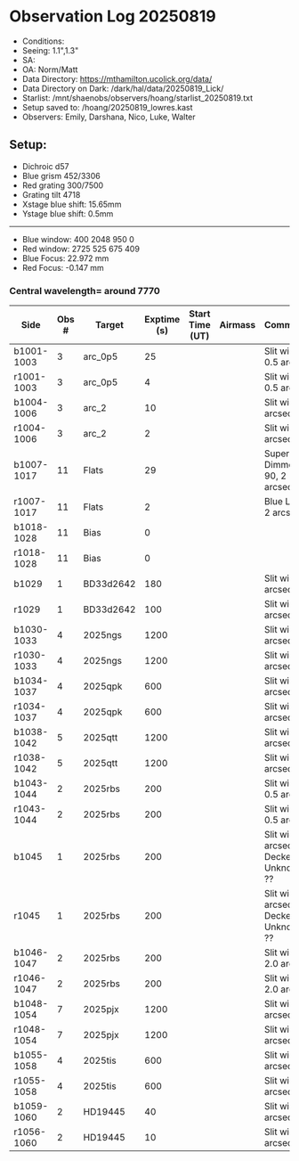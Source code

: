 # Observation Log 20250819

* Conditions: 
* Seeing: 1.1",1.3"
* SA: 
* OA: Norm/Matt
* Data Directory: https://mthamilton.ucolick.org/data/
* Data Directory on Dark: /dark/hal/data/20250819_Lick/
* Starlist: /mnt/shaenobs/observers/hoang/starlist_20250819.txt
* Setup saved to: /hoang/20250819_lowres.kast
* Observers: Emily, Darshana, Nico, Luke, Walter

## Setup: 

* Dichroic d57
* Blue grism 452/3306
* Red grating 300/7500
* Grating tilt 4718
* Xstage blue shift: 15.65mm
* Ystage blue shift: 0.5mm
----------------------------
* Blue window: 400 2048 950 0
* Red window: 2725 525 675 409
* Blue Focus: 22.972 mm
* Red Focus: -0.147 mm

### Central wavelength= around 7770


| Side | Obs #     | Target    | Exptime (s) | Start Time (UT) | Airmass | Comments                                                   |
|------|-----------|-----------|-------------|-----------------|---------|------------------------------------------------------------|
|b1001-1003|3|arc_0p5 |25| ||Slit width 0.5 arcsec |
|r1001-1003|3|arc_0p5     |4| ||Slit width 0.5 arcsec |
|b1004-1006|3|arc_2 |10| ||Slit width 2 arcsec |
|r1004-1006|3|arc_2     |2| ||Slit width 2 arcsec |
|b1007-1017|11|Flats           |29| ||Super Blue Dimmer at 90, 2 arcsec|
|r1007-1017|11|Flats           |2| ||Blue Lamp 2 arcsec|
|b1018-1028|11|Bias            |0| |||
|r1018-1028|11|Bias            |0| |||
|b1029|1|BD33d2642              |180| ||Slit width 2 arcsec|
|r1029|1|BD33d2642              |100| ||Slit width 2 arcsec|
|b1030-1033|4|2025ngs         |1200| ||Slit width 2 arcsec|
|r1030-1033|4|2025ngs          |1200| ||Slit width 2 arcsec|
|b1034-1037|4|2025qpk         |600| ||Slit width 2 arcsec|
|r1034-1037|4|2025qpk          |600| ||Slit width 2 arcsec|
|b1038-1042|5|2025qtt         |1200| ||Slit width 2 arcsec|
|r1038-1042|5|2025qtt          |1200| ||Slit width 2 arcsec|
|b1043-1044|2|2025rbs         |200| ||Slit width 0.5 arcsec|
|r1043-1044|2|2025rbs          |200| ||Slit width 0.5 arcsec|
|b1045|1|2025rbs         |200| ||Slit width 2 arcsec, Decker Unknown ??| 
|r1045|1|2025rbs          |200| ||Slit width 2 arcsec, Decker Unknown ??|
|b1046-1047|2|2025rbs         |200| ||Slit width 2.0 arcsec|
|r1046-1047|2|2025rbs          |200| ||Slit width 2.0 arcsec|
|b1048-1054|7|2025pjx         |1200| ||Slit width 2 arcsec|
|r1048-1054|7|2025pjx          |1200| ||Slit width 2 arcsec|
|b1055-1058|4|2025tis         |600| ||Slit width 2 arcsec|
|r1055-1058|4|2025tis          |600| ||Slit width 2 arcsec|
|b1059-1060|2|HD19445          |40| ||Slit width 2 arcsec|
|r1056-1060|2|HD19445           |10| ||Slit width 2 arcsec|
